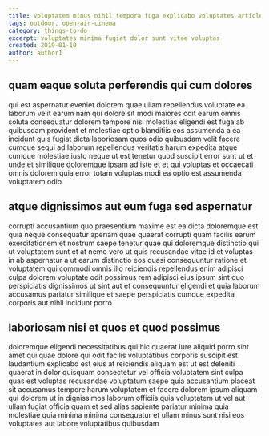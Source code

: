 ```yaml
---
title: voluptatem minus nihil tempora fuga explicabo voluptates article 6311
tags: outdoor, open-air-cinema
category: things-to-do
excerpt: voluptates minima fugiat dolor sunt vitae voluptas
created: 2019-01-10
author: author1
---
```


## quam eaque soluta perferendis qui cum dolores

qui est aspernatur eveniet dolorem quae ullam repellendus voluptate ea laborum velit earum nam qui dolore sit modi maiores odit earum omnis soluta consequatur dolorem tempore nisi molestias eligendi est fuga ab quibusdam provident et molestiae optio blanditiis eos assumenda a ea incidunt quis fugiat dicta laboriosam quos odio quibusdam velit facere cumque sequi ad laborum repellendus veritatis harum expedita atque cumque molestiae iusto neque ut est tenetur quod suscipit error sunt ut et unde et similique doloremque ipsam ad iste et et qui voluptas et occaecati omnis dolorem quia error totam voluptas modi ea optio est assumenda voluptatem odio

## atque dignissimos aut eum fuga sed aspernatur

corrupti accusantium quo praesentium maxime est ea dicta doloremque est quia neque consequatur aperiam quae quaerat corrupti quam facilis earum exercitationem et nostrum saepe tenetur quae qui doloremque distinctio qui ut voluptatem sunt et at nemo vero ut quis recusandae vitae id et voluptas in ab aspernatur a ut earum distinctio eos quasi consequuntur ratione et voluptatem qui commodi omnis illo reiciendis repellendus enim adipisci culpa dolorem voluptate odit possimus rem adipisci eius ipsum sint quo perspiciatis dignissimos ut sint aut et consequuntur eligendi et quia laborum accusamus pariatur similique et saepe perspiciatis cumque expedita corporis aut nihil incidunt porro

## laboriosam nisi et quos et quod possimus

doloremque eligendi necessitatibus qui hic quaerat iure aliquid porro sint amet qui quae dolore qui odit facilis voluptatibus corporis suscipit est laudantium explicabo est eius at reiciendis aliquam est ut est deleniti quaerat in dolor quisquam consectetur vel officia voluptatem sint culpa quas est voluptas recusandae voluptatum saepe quia accusantium placeat sit accusamus tempore harum voluptatem et facere dolorem ipsum aliquam qui dolorem ut in dignissimos laborum officiis quia voluptatem ut vel aut ullam fugiat officia quam et sed alias sapiente pariatur minima quia molestiae quia minima minima consequatur et ullam minus sunt nisi eos voluptates aut labore voluptatibus quibusdam
